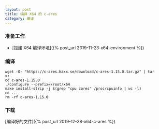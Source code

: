 ```yaml
---
layout: post
title: 编译 X64 的 c-ares
category: 编译
---
```


### 准备工作
- [搭建 X64 编译环境]({% post_url 2019-11-23-x64-environment %})

### 编译
```shell
wget -O- "https://c-ares.haxx.se/download/c-ares-1.15.0.tar.gz" | tar xz
cd c-ares-1.15.0
./configure --prefix=/root/x64
make install-strip -j $(grep "cpu cores" /proc/cpuinfo | wc -l)
cd ..
rm -rf c-ares-1.15.0
```

### 下载
[编译好的文件]({% post_url 2019-12-28-x64-c-ares %})
